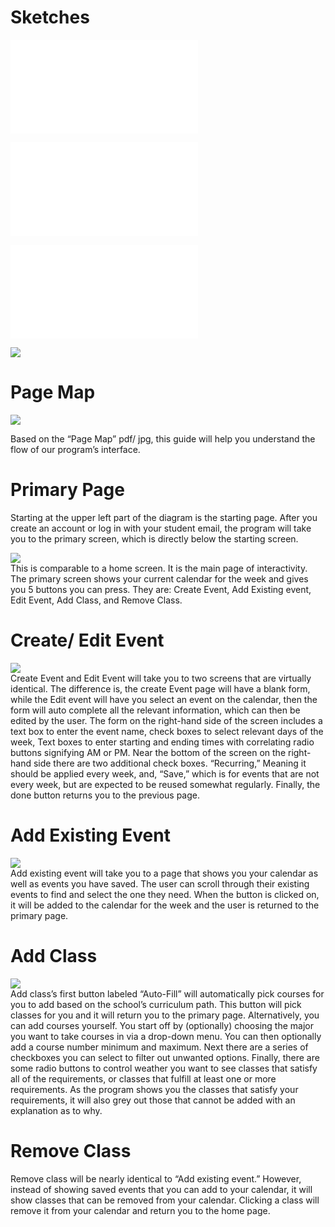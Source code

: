 # Sketches

![PDF of Sketch](/Sketch.pdf)

![PDF of Page Map](<./Page Map.pdf>)

![PDF of all pages in a single file](<All Pages In detail.pdf>)

![](<Phase_I_Sketches/img002.jpg>)<br/>

# Page Map

![](<Phase_I_Sketches/Untitled-1.jpg>)<br/>



Based on the “Page Map” pdf/ jpg, this guide will help you understand the flow of our program’s interface.

# Primary Page
Starting at the upper left part of the diagram is the starting page. After you create an account or log in with your student email, the program will take you to the primary screen,
which is directly below the starting screen. 

![](Phase_I_Sketches/F2.jpg)<br/>
This is comparable to a home screen. It is the main page of interactivity.<br/>
The primary screen shows your current calendar for the week and gives you 5 buttons you can press. They are: Create Event, Add Existing event,
Edit Event, Add Class, and Remove Class. 


# Create/ Edit Event

![](<Phase_I_Sketches/Screenshot 2022-09-28 170525.jpg>)<br/>
Create Event and Edit Event will take you to two screens that are virtually identical. The difference is, the create Event page will have a blank form, while the Edit event will have you select an event on the calendar, then the form will auto complete all the relevant information, which can then be edited by the user. The form on the right-hand side of the screen includes a text box to enter the event name, check boxes to select relevant days of the week, Text boxes to enter starting and ending times with correlating radio buttons signifying AM or PM. Near the bottom of the screen on the right-hand side there are two additional check boxes. “Recurring,” Meaning it should be applied every week, and, “Save,” which is for events that are not every week, but are expected to be reused somewhat regularly. Finally, the done button returns you to the previous page.


# Add Existing Event

![](<Phase_I_Sketches/Screenshot 2022-09-28 170550.jpg>)<br/>
	Add existing event will take you to a page that shows you your calendar as well as events you have saved.  The user can scroll through their existing events to find and select the one they need. When the button is clicked on, it will be added to the calendar for the week and the user is returned to the primary page.

# Add Class

![](<Phase_I_Sketches/Screenshot 2022-09-28 170614.jpg>)<br/>
	Add class’s first button labeled “Auto-Fill” will automatically pick courses for you to add based on the school’s curriculum path. This button will pick classes for you and it will return you to the primary page. Alternatively, you can add courses yourself. You start off by (optionally) choosing the major you want to take courses in via a drop-down menu. You can then optionally add a course number minimum and maximum. Next there are a series of checkboxes you can select to filter out unwanted options. Finally, there are some radio buttons to control weather you want to see classes that satisfy all of the requirements, or classes that fulfill at least one or more requirements. As the program shows you the classes that satisfy your requirements, it will also grey out those that cannot be added with an explanation as to why.

# Remove Class

Remove class will be nearly identical to “Add existing event.” However, instead of showing saved events that you can add to your calendar, 
it will show classes that can be removed from your calendar. Clicking a class will remove it from your calendar and return you to the home page.
